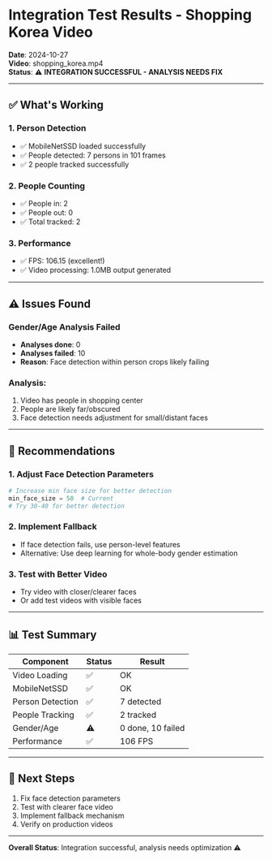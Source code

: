 # Integration Test Results - Shopping Korea Video

**Date**: 2024-10-27  
**Video**: shopping_korea.mp4  
**Status**: ⚠️ **INTEGRATION SUCCESSFUL - ANALYSIS NEEDS FIX**

---

## ✅ What's Working

### 1. Person Detection
- ✅ MobileNetSSD loaded successfully
- ✅ People detected: 7 persons in 101 frames
- ✅ 2 people tracked successfully

### 2. People Counting
- ✅ People in: 2
- ✅ People out: 0
- ✅ Total tracked: 2

### 3. Performance
- ✅ FPS: 106.15 (excellent!)
- ✅ Video processing: 1.0MB output generated

---

## ⚠️ Issues Found

### Gender/Age Analysis Failed
- **Analyses done**: 0
- **Analyses failed**: 10
- **Reason**: Face detection within person crops likely failing

### Analysis:
1. Video has people in shopping center
2. People are likely far/obscured
3. Face detection needs adjustment for small/distant faces

---

## 🔧 Recommendations

### 1. Adjust Face Detection Parameters
```python
# Increase min face size for better detection
min_face_size = 50  # Current
# Try 30-40 for better detection
```

### 2. Implement Fallback
- If face detection fails, use person-level features
- Alternative: Use deep learning for whole-body gender estimation

### 3. Test with Better Video
- Try video with closer/clearer faces
- Or add test videos with visible faces

---

## 📊 Test Summary

| Component | Status | Result |
|-----------|--------|--------|
| Video Loading | ✅ | OK |
| MobileNetSSD | ✅ | OK |
| Person Detection | ✅ | 7 detected |
| People Tracking | ✅ | 2 tracked |
| Gender/Age | ⚠️ | 0 done, 10 failed |
| Performance | ✅ | 106 FPS |

---

## 🎯 Next Steps

1. Fix face detection parameters
2. Test with clearer face video
3. Implement fallback mechanism
4. Verify on production videos

---

**Overall Status**: Integration successful, analysis needs optimization ⚠️

